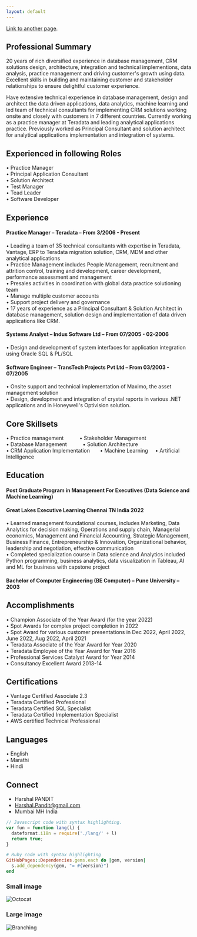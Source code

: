 ```yaml
---
layout: default
---
```


[Link to another page](./another-page.html).



## Professional Summary

20 years of rich diversified experience in database management, CRM solutions design, architecture, integration and technical implementions, data analysis, practice management and driving customer's growth using data. Excellent skills in building and maintaining customer and stakeholder relationships to ensure delightful customer experience. 

Have extensive technical experience in database management, design and architect the data driven applications, data analytics, machine learning and led team of technical consultants for implementing CRM solutions working onsite and closely with customers in 7 different countries. Currently working as a practice manager at Teradata and leading analytical applications practice. Previously worked as Principal Consultant and solution architect for analytical applications implementation and integration of systems.

## Experienced in following Roles
• Practice Manager </br>
• Principal Application Consultant </br>
• Solution Architect </br>
• Test Manager </br>
• Tead Leader </br>
• Software Developer </br> 

## Experience
#### Practice Manager &#8211; Teradata &#8211; From 3/2006 - Present
• Leading a team of 35 technical consultants with expertise in Teradata, Vantage, ERP to Teradata migration solution, CRM, MDM and other analytical applications</br> 
• Practice Management includes People Management, recruitment and attrition control, training and development, career development, performance assessment and management </br>
• Presales activities in coordination with global data practice solutioning team </br>
• Manage multiple customer accounts </br>
• Support project delivery and governance </br>
• 17 years of experience as a Principal Consultant & Solution Architect in database management, solution design and implementation of data driven applications like CRM. </br>

#### Systems Analyst &#8211; Indus Software Ltd &#8211; From 07/2005 - 02-2006
• Design and development of system interfaces for application integration using Oracle SQL & PL/SQL</br> 

#### Software Engineer &#8211; TransTech Projects Pvt Ltd &#8211; From 03/2003 - 07/2005
• Onsite support and technical implementation of Maximo, the asset management solution </br>
• Design, development and integration of crystal reports in various .NET applications and in Honeywell's Optivision solution.</br>

## Core Skillsets

• Practice management &nbsp; &nbsp; &nbsp; &nbsp; &nbsp; • Stakeholder Management</br>
• Database Management &nbsp; &nbsp; &nbsp; &nbsp; &nbsp; • Solution Architecture </br>
• CRM Application Implementation &nbsp; &nbsp; &nbsp; • Machine Learning &nbsp; &nbsp; • Artificial Intelligence </br>

## Education 
#### Post Graduate Program in Management For Executives (Data Science and Machine Learning)
#### Great Lakes Executive Learning Chennai TN India 2022
• Learned management foundational courses, includes Marketing, Data Analytics for decision making, Operations and supply chain, Managerial economics, Management and Financial Accounting, Strategic Management, Business Finance, Entrepreneurship & Innovation, Organizational behavior, leadership and negotiation, effective communication </br>
• Completed specialization course in Data science and Analytics included Python programming, business analytics, data visualization in Tableau, AI and ML for business with capstone project</br>

#### Bachelor of Computer Engineering (BE Computer) &#8211; Pune University &#8211; 2003 </br>

## Accomplishments
• Champion Associate of the Year Award (for the year 2022) </br>
• Spot Awards for complex project completion in 2022 </br>
• Spot Award for various customer presentations in Dec 2022, April 2022, June 2022, Aug 2022, April 2021 </br>
• Teradata Associate of the Year Award for Year 2020 </br>
• Teradata Employee of the Year Award for Year 2016 </br>
• Professional Services Catalyst Award for Year 2014 </br>
• Consultancy Excellent Award 2013-14 </br>

## Certifications 
• Vantage Certified Associate 2.3 </br> 
• Teradata Certified Professional </br>
• Teradata Certified SQL Specialist </br>
• Teradata Certified Implementation Specialist </br>
• AWS certified Technical Professional </br>

## Languages 
• English </br> 
• Marathi </br> 
• Hindi </br>

## Connect

*   Harshal PANDIT
*   Harshal.Pandit@gmail.com
*   Mumbai MH India


```js
// Javascript code with syntax highlighting.
var fun = function lang(l) {
  dateformat.i18n = require('./lang/' + l)
  return true;
}
```

```ruby
# Ruby code with syntax highlighting
GitHubPages::Dependencies.gems.each do |gem, version|
  s.add_dependency(gem, "= #{version}")
end
```

### Small image

![Octocat](https://github.githubassets.com/images/icons/emoji/octocat.png)

### Large image

![Branching](https://guides.github.com/activities/hello-world/branching.png)
